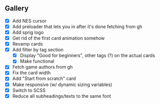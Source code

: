 ## Gallery

- [x] Add NES cursor
- [x] Add preloader that lets you in after it's done fetching from gh
- [x] Add sprig logo
- [X] Get rid of the first card animation somehow
- [x] Revamp cards
- [x] Add filter by tag section
  - [x] Display "Good for beginners", other tags (?) on the actual cards
  - [x] Make functional
- [X] Fetch game authors from gh
- [x] Fix the card width
- [x] Add "Start from scratch" card
- [x] Make responsive (w/ dynamic sizing variables)
- [x] Switch to SCSS
- [x] Reduce all subheadings/texts to the same font
